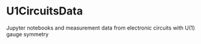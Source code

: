 # U1CircuitsData
Jupyter notebooks and measurement data from electronic circuits with U(1) gauge symmetry
